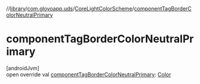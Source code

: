 //[library](../../../index.md)/[com.glovoapp.uds](../index.md)/[CoreLightColorScheme](index.md)/[componentTagBorderColorNeutralPrimary](component-tag-border-color-neutral-primary.md)

# componentTagBorderColorNeutralPrimary

[androidJvm]\
open override val [componentTagBorderColorNeutralPrimary](component-tag-border-color-neutral-primary.md): [Color](https://developer.android.com/reference/kotlin/androidx/compose/ui/graphics/Color.html)
